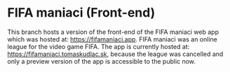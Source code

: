 # FIFA maniaci (Front-end)

This branch hosts a version of the front-end of the FIFA maniaci web app which was hosted at: https://fifamaniaci.app. FIFA maniaci was an online
 league for the video game FIFA. The app is currently hosted at: https://fifamaniaci.tomaskudlac.sk, because the league was cancelled and only a preview version of the app is
  accessible to the public now.
